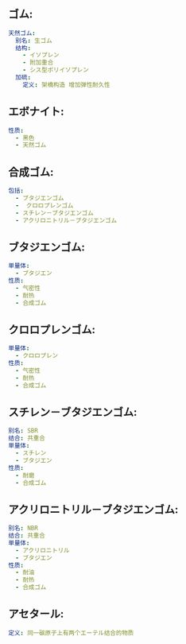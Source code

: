 ## ゴム:

```yaml
天然ゴム:
  别名: 生ゴム
  结构:
    - イソプレン
    - 附加重合
    - シス型ポリイソプレン
  加硫:
    定义: 架橋构造 增加弹性耐久性

```

## エボナイト:

```yaml
性质:
  - 黑色
  - 天然ゴム

```

## 合成ゴム:

```yaml
包括:
  - ブタジエンゴム
  -  クロロプレンゴム
  - スチレン－ブタジエンゴム
  - アクリロニトリル－ブタジエンゴム

```

## ブタジエンゴム:

```yaml
単量体:
  - ブタジエン
性质:
  - 气密性
  - 耐热
  - 合成ゴム

```

## クロロプレンゴム:

```yaml
単量体:
  - クロロプレン
性质:
  - 气密性
  - 耐热
  - 合成ゴム

```

## スチレン－ブタジエンゴム:

```yaml
别名: SBR
结合: 共重合
単量体:
  - スチレン
  - ブタジエン
性质:
  - 耐磨
  - 合成ゴム

```

## アクリロニトリル－ブタジエンゴム:

```yaml
别名: NBR
结合: 共重合
単量体:
  - アクリロニトリル
  - ブタジエン
性质:
  - 耐油
  - 耐热
  - 合成ゴム

```

## アセタール:

```yaml
定义: 同一碳原子上有两个エーテル结合的物质
```